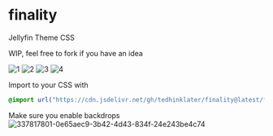 # finality
Jellyfin Theme CSS

WIP, feel free to fork if you have an idea

![1](https://i.imgur.com/alC6uGx.gif)
![2](https://i.imgur.com/xMJDzQb.gif)
![3](https://i.imgur.com/5FbkeAz.gif)
![4](https://i.imgur.com/GbK9Ik9.gif)

Import to your CSS with

```css
@import url("https://cdn.jsdelivr.net/gh/tedhinklater/finality@latest/finality.css");

```
Make sure you enable backdrops
![337817801-0e65aec9-3b42-4d43-834f-24e243be4c74](https://github.com/tedhinklater/finality/assets/66086488/a52f8335-6661-4840-a58e-e791b43e674d)
